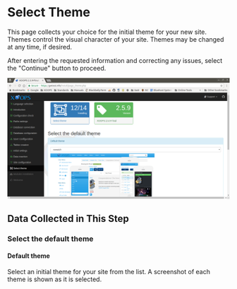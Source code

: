 # Select Theme

This page collects your choice for the initial theme for your new site.
Themes control the visual character of your site. Themes may be changed
at any time, if desired.

After entering the requested information and correcting any issues, select the "Continue" button to proceed.

![XOOPS Installer Select Theme](../../assets/installer-12.png)

## Data Collected in This Step
### Select the default theme
#### Default theme
Select an initial theme for your site from the list. A screenshot of each
theme is shown as it is selected.